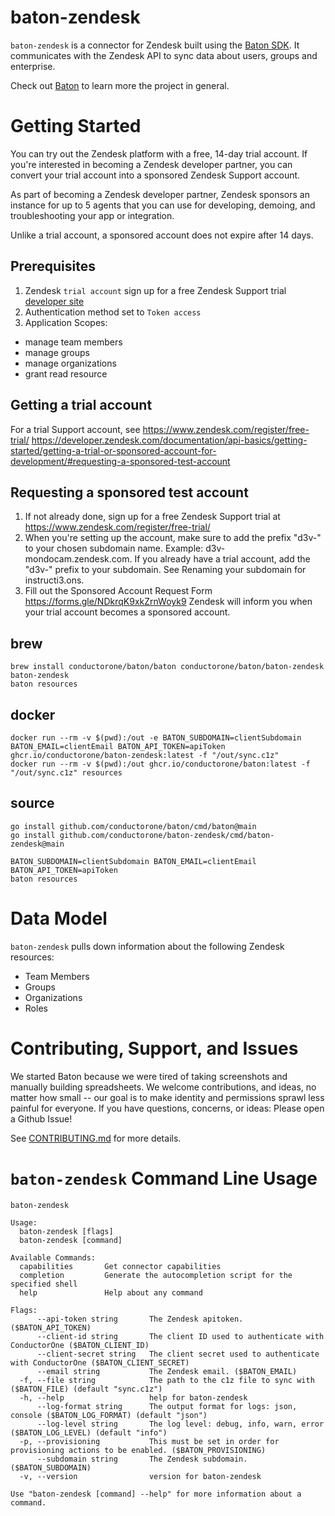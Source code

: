 # baton-zendesk
`baton-zendesk` is a connector for Zendesk built using the [Baton SDK](https://github.com/conductorone/baton-sdk). It communicates with the Zendesk API to sync data about users, groups and enterprise.

Check out [Baton](https://github.com/conductorone/baton) to learn more the project in general.

# Getting Started
You can try out the Zendesk platform with a free, 14-day trial account. If you're interested in becoming a Zendesk developer partner, you can convert your trial account into a sponsored Zendesk Support account.

As part of becoming a Zendesk developer partner, Zendesk sponsors an instance for up to 5 agents that you can use for developing, demoing, and troubleshooting your app or integration.

Unlike a trial account, a sponsored account does not expire after 14 days.
## Prerequisites

1. Zendesk `trial account` sign up for a free Zendesk Support trial  [developer site](https://www.zendesk.com/register/)
2. Authentication method set to `Token access`
3. Application Scopes: 
  - manage team members
  - manage groups
  - manage organizations
  - grant read resource

## Getting a trial account
For a trial Support account, see https://www.zendesk.com/register/free-trial/
https://developer.zendesk.com/documentation/api-basics/getting-started/getting-a-trial-or-sponsored-account-for-development/#requesting-a-sponsored-test-account

## Requesting a sponsored test account
1. If not already done, sign up for a free Zendesk Support trial at https://www.zendesk.com/register/free-trial/
2. When you're setting up the account, make sure to add the prefix "d3v-" to your chosen subdomain name. Example: d3v-mondocam.zendesk.com.
If you already have a trial account, add the "d3v-" prefix to your subdomain. See Renaming your subdomain for instructi3.ons.
3. Fill out the Sponsored Account Request Form https://forms.gle/NDkrqK9xkZrnWoyk9
Zendesk will inform you when your trial account becomes a sponsored account.

## brew

```
brew install conductorone/baton/baton conductorone/baton/baton-zendesk
baton-zendesk
baton resources
```

## docker

```
docker run --rm -v $(pwd):/out -e BATON_SUBDOMAIN=clientSubdomain BATON_EMAIL=clientEmail BATON_API_TOKEN=apiToken ghcr.io/conductorone/baton-zendesk:latest -f "/out/sync.c1z"
docker run --rm -v $(pwd):/out ghcr.io/conductorone/baton:latest -f "/out/sync.c1z" resources
```

## source

```
go install github.com/conductorone/baton/cmd/baton@main
go install github.com/conductorone/baton-zendesk/cmd/baton-zendesk@main

BATON_SUBDOMAIN=clientSubdomain BATON_EMAIL=clientEmail BATON_API_TOKEN=apiToken 
baton resources
```

# Data Model

`baton-zendesk` pulls down information about the following Zendesk resources:
- Team Members
- Groups
- Organizations
- Roles

# Contributing, Support, and Issues

We started Baton because we were tired of taking screenshots and manually building spreadsheets. We welcome contributions, and ideas, no matter how small -- our goal is to make identity and permissions sprawl less painful for everyone. If you have questions, concerns, or ideas: Please open a Github Issue!

See [CONTRIBUTING.md](https://github.com/ConductorOne/baton/blob/main/CONTRIBUTING.md) for more details.

# `baton-zendesk` Command Line Usage

```
baton-zendesk

Usage:
  baton-zendesk [flags]
  baton-zendesk [command]

Available Commands:
  capabilities       Get connector capabilities
  completion         Generate the autocompletion script for the specified shell
  help               Help about any command

Flags:
      --api-token string       The Zendesk apitoken. ($BATON_API_TOKEN)
      --client-id string       The client ID used to authenticate with ConductorOne ($BATON_CLIENT_ID)
      --client-secret string   The client secret used to authenticate with ConductorOne ($BATON_CLIENT_SECRET)
      --email string           The Zendesk email. ($BATON_EMAIL)
  -f, --file string            The path to the c1z file to sync with ($BATON_FILE) (default "sync.c1z")
  -h, --help                   help for baton-zendesk
      --log-format string      The output format for logs: json, console ($BATON_LOG_FORMAT) (default "json")
      --log-level string       The log level: debug, info, warn, error ($BATON_LOG_LEVEL) (default "info")
  -p, --provisioning           This must be set in order for provisioning actions to be enabled. ($BATON_PROVISIONING)
      --subdomain string       The Zendesk subdomain. ($BATON_SUBDOMAIN)
  -v, --version                version for baton-zendesk

Use "baton-zendesk [command] --help" for more information about a command.
```
